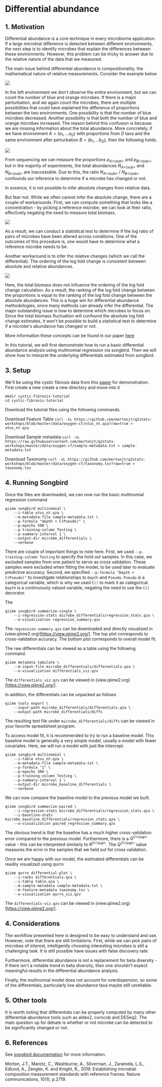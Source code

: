 # Differential abundance

## 1. Motivation

Differential abundance is a core technique in every microbiome application.  If a large microbial difference is detected between different environments, the next step is to identify microbes that explain the differences between these environments.  However, this problem can be tricky to answer due to the relative nature of the data that we measured.


The main issue behind differential abundance is compositionality, the mathematical nature of relative measurements.
Consider the example below

![](../img/composition.png)

In the left environment we don't observe the entire environment, but we can count the number of blue and orange microbes.
If there is a major perturbation, and we again count the microbes, there are multiple possibilities that could have explained the difference of proportions between the two environments. One possibility is that the number of blue microbes decreased.  Another possibility is that both the number of blue and orange microbes increased.  The reason behind this confusion is because we are missing information about the total abundance.  More concretely, if we have environment $A = (a_1, ... a_D)$ with proportions from $D$ taxa and the same environment after perturbation $B = (b_1, ... b_D)$, then the following holds.

![](../img/rank-equations1.png)

From sequencing we can measure the proportions _p<sub>A<\sub>_ and _p<sub>B<\sub>_, but in the majority of experiments, the total abundances _N<sub>A<\sub>_ and _N<sub>B<\sub>_ are inaccessible.  Due to this, the ratio _N<sub>A<\sub>_ / _N<sub>B<\sub>_ confounds our inference to determine if a microbe has changed or not.

In essence, it is not possible to infer absolute changes from relative data.

But fear not. While we often cannot infer the absolute change, there are a couple of workarounds.  First, we can compute something that looks like a concentration - by picking a reference microbe, we can look at their ratio, effectively negating the need to measure total biomass.

![](../img/rank-equations2.png)


As a result, we can conduct a statistical test to determine if the log ratio of pairs of microbes have been altered across conditions. One of the outcomes of this procedure is, one would have to determine what a reference microbe needs to be.

Another workaround is to infer the relative changes (which we call the differential).  The ordering of the log fold change is consistent between absolute and relative abundances.

![](../img/rank-equations3.png)

Here, the total biomass does not influence the ordering of the log fold change calculation. As a result, the ranking of the log fold change between the proportions is equal to the ranking of the log fold change between the absolute abundances. This is a huge win for differential abundance methodologies, since many methods can already infer the differential.  The major outstanding issue is how to determine which microbes to focus on.  Since the total biomass fluctuation will confound the absolute log fold change estimates, it won't be possible to build a statistical test to determine if a microbe's abundance has changed or not.

More information these concepts can be found in our paper [here](https://www.nature.com/articles/s41467-019-10656-5)


In this tutorial, we will first demonstrate how to run a basic differential abundance analysis using multinomial regression via songbird. Then we will show how to interpret the underlying differentials estimated from songbird.


## 3. Setup
We'll be using the cystic fibrosis data from this [paper](https://www.ncbi.nlm.nih.gov/pmc/articles/PMC6157970/) for demonstration.
First create a new create a new directory and move into it

```
mkdir cystic-fibrosis-tutorial
cd cystic-fibrosis-tutorial
```

Download the tutorial files using the following commands.

Download Feature Table
`curl -sL https://github.com/mortonjt/q2stats-workshops/blob/master/data/oxygen-cf/otus_nt.qza?raw=true > otus_nt.qza`

Download Sample metadata
`curl -sL https://raw.githubusercontent.com/mortonjt/q2stats-workshops/master/data/oxygen-cf/sample-metadata.txt > sample-metadata.txt`

Download Taxonomy
`curl -sL https://github.com/mortonjt/q2stats-workshops/blob/master/data/oxygen-cf/taxonomy.tsv?raw=true > taxonomy.tsv`


## 4. Running Songbird

Once the files are downloaded, we can now run the basic multinomial regression command

```
qiime songbird multinomial \
	--i-table otus_nt.qza \
	--m-metadata-file sample-metadata.txt \
	--p-formula "depth + C(Pseudo)" \
	--p-epochs 500 \
	--p-training-column Testing \
	--p-summary-interval 1 \
	--output-dir microbe_differentials \
	--verbose
```

There are couple of important things to note here.  First, we used `--p-training-column Testing` to specify the hold out samples.
In this case, we excluded samples from one patient to serve as cross validation.  These samples were excluded when fitting the model,
to be used later to evaluate predictive accuracy.  Second, we specified `--p-formula "Depth + C(Pseudo)"` to investigate relationships to
`Depth` and `Pseudo`.  `Pseudo` is a categorical variable, which is why we used `C()` to mark it as categorical.
`Depth` is a continuously valued variable, negating the need to use the `C()` decorator.

The

```
qiime songbird summarize-single \
	--i-regression-stats microbe_differentials/regression_stats.qza \
	--o-visualization regression_summary.qzv
```

The `regression-summary.qzv` can be downloaded and directly visualized in (view.qiime2.org)[https://view.qiime2.org/].
The top plot corresponds to cross-validation accuracy.  The bottom plot corresponds to overall model fit.

The raw differentials can be viewed as a table using the following command.

```
qiime metadata tabulate \
	--m-input-file microbe_differentials/differentials.qza \
	--o-visualization differentials_viz.qzv
```

The `differentials_viz.qzv` can be viewed in (view.qiime2.org)[https://view.qiime2.org/].

In addition, the differentials can be unpacked as follows

```
qiime tools export \
	--input-path microbe_differentials/differentials.qza \
	--output-path microbe_differentials/diffs
```

The resulting text file under `microbe_differentials/diffs` can be viewed in your favorite spreadsheet program.


To access model fit, it is recommended to try to run a baseline model.  This baseline model is generally a very simple
model, usually a model with fewer covariates.  Here, we will run a model with just the intercept.

```
qiime songbird multinomial \
	--i-table otus_nt.qza \
	--m-metadata-file sample-metadata.txt \
	--p-formula "1" \
	--p-epochs 500 \
	--p-training-column Testing \
	--p-summary-interval 1 \
	--output-dir microbe_baseline_differentials \
	--verbose
```

We can now compare the baseline model to the previous model we built.

```
qiime songbird summarize-paired \
	--i-regression-stats microbe_differentials/regression_stats.qza \
	--i-baseline-stats microbe_baseline_differentials/regression_stats.qza \
	--o-visualization paired_regression_summary.qzv
```

The obvious trend is that the baseline has a much higher cross-validation error compared to the previous model.
Furthermore, there is a _Q<sup>2<\sup>_ value - this can be interpreted similarly to _R<sup>2<\sup>_.
The _Q<sup>2<\sup>_ value measures the error in the samples that we held out for cross validation.

Once we are happy with our model, the estimated differentials can be readily visualized using qurro

```
qiime qurro differential-plot \
	--i-ranks differentials.qza \
	--i-table table.qza \
	--m-sample-metadata sample-metadata.txt \
	--m-feature-metadata taxonomy.tsv \
	--o-visualization qurro_viz.qzv
```

The `differentials-viz.qzv` can be viewed in (view.qiime2.org)[https://view.qiime2.org/].


## 4. Considerations

The workflow presented here is designed to be easy to understand and use.  However, note that there are still limitations.
First, while we can pick pairs of microbes of interest, intelligently choosing interesting microbes is still a challenging task.
It is still possible have issues with false discovery rate.

Furthermore, differential abundance is not a replacement for beta diversity - if there isn't a notable trend in beta diversity, then one shouldn't expect meaningful results in the differential abundance analysis.

Finally, the multinomial model does not account for overdispersion, so some of the differentials, particularly low abundance taxa maybe still unreliable.


## 5. Other tools

It is worth noting that differentials can be properly computed by many other differential abundance tools such as aldex2, corncob and DESeq2.  The main question up for debate is whether or not microbe can be detected to be significantly changed or not.

## 6. References

See [songbird documentation](https://github.com/biocore/songbird) for more information.


Morton, J.T., Marotz, C., Washburne, A., Silverman, J., Zaramela, L.S., Edlund, A., Zengler, K. and Knight, R., 2019. Establishing microbial composition measurement standards with reference frames. Nature communications, 10(1), p.2719.
